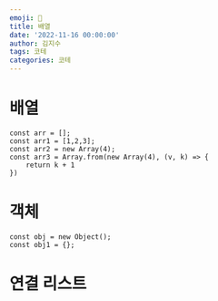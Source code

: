 ```yaml
---
emoji: 🚀
title: 배열
date: '2022-11-16 00:00:00'
author: 김지수
tags: 코테
categories: 코테
---
```


# 배열

```
const arr = [];
const arr1 = [1,2,3];
const arr2 = new Array(4);
const arr3 = Array.from(new Array(4), (v, k) => {
    return k + 1
})
```

# 객체

```
const obj = new Object();
const obj1 = {};

```

# 연결 리스트

```

```